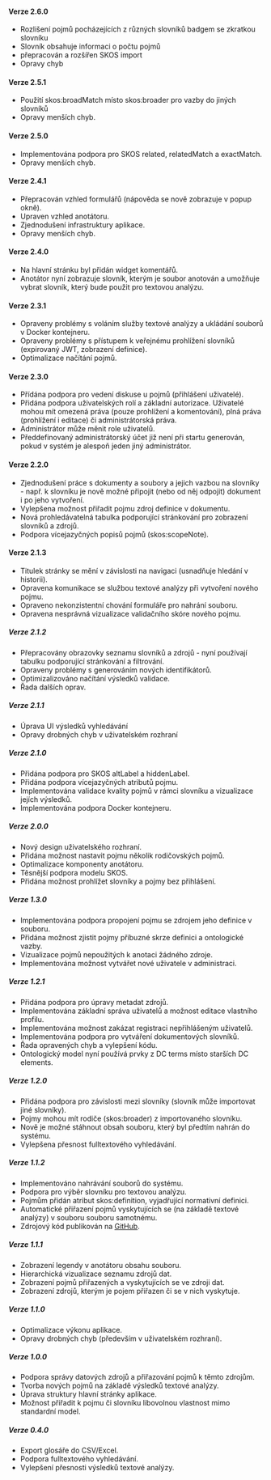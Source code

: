 #### Verze 2.6.0

- Rozlišení pojmů pocházejících z různých slovníků badgem se zkratkou slovníku
- Slovník obsahuje informaci o počtu pojmů
- přepracován a rozšířen SKOS import
- Opravy chyb

#### Verze 2.5.1

- Použití skos:broadMatch místo skos:broader pro vazby do jiných slovníků
- Opravy menších chyb.

#### Verze 2.5.0

- Implementována podpora pro SKOS related, relatedMatch a exactMatch.
- Opravy menších chyb.

#### Verze 2.4.1

- Přepracován vzhled formulářů (nápověda se nově zobrazuje v popup okně).
- Upraven vzhled anotátoru.
- Zjednodušení infrastruktury aplikace.
- Opravy menších chyb.

#### Verze 2.4.0

- Na hlavní stránku byl přidán widget komentářů.
- Anotátor nyní zobrazuje slovník, kterým je soubor anotován a umožňuje vybrat slovník, který bude použit pro textovou analýzu.

#### Verze 2.3.1

- Opraveny problémy s voláním služby textové analýzy a ukládání souborů v Docker kontejneru.
- Opraveny problémy s přístupem k veřejnému prohlížení slovníků (expirovaný JWT, zobrazení definice).
- Optimalizace načítání pojmů.

#### Verze 2.3.0

- Přídána podpora pro vedení diskuse u pojmů (přihlášení uživatelé).
- Přidána podpora uživatelských rolí a základní autorizace. Uživatelé mohou mít omezená práva (pouze prohlížení a
  komentování), plná práva (prohlížení i editace) či administrátorská práva.
- Administrátor může měnit role uživatelů.
- Předdefinovaný administrátorský účet již není při startu generován, pokud v systém je alespoň jeden jiný administrátor.

#### Verze 2.2.0

- Zjednodušení práce s dokumenty a soubory a jejich vazbou na slovníky - např. k slovníku je nově možné připojit (nebo
  od něj odpojit) dokument i po jeho vytvoření.
- Vylepšena možnost přiřadit pojmu zdroj definice v dokumentu.
- Nová prohledávatelná tabulka podporující stránkování pro zobrazení slovníků a zdrojů.
- Podpora vícejazyčných popisů pojmů (skos:scopeNote).

#### Verze 2.1.3

- Titulek stránky se mění v závislosti na navigaci (usnadňuje hledání v historii).
- Opravena komunikace se službou textové analýzy při vytvoření nového pojmu.
- Opraveno nekonzistentní chování formuláře pro nahrání souboru.
- Opravena nesprávná vizualizace validačního skóre nového pojmu.

##### Verze 2.1.2

- Přepracovány obrazovky seznamu slovníků a zdrojů - nyní používají tabulku podporující stránkování a filtrování.
- Opraveny problémy s generováním nových identifikátorů.
- Optimizalizováno načítání výsledků validace.
- Řada dalších oprav.

##### Verze 2.1.1

- Úprava UI výsledků vyhledávání
- Opravy drobných chyb v uživatelském rozhraní

##### Verze 2.1.0

- Přidána podpora pro SKOS altLabel a hiddenLabel.
- Přidána podpora vícejazyčných atributů pojmu.
- Implementována validace kvality pojmů v rámci slovníku a vizualizace jejích výsledků.
- Implementována podpora Docker kontejneru.

##### Verze 2.0.0

- Nový design uživatelského rozhraní.
- Přidána možnost nastavit pojmu několik rodičovských pojmů.
- Optimalizace komponenty anotátoru.
- Těsnější podpora modelu SKOS.
- Přidána možnost prohlížet slovníky a pojmy bez přihlášení.

##### Verze 1.3.0

- Implementována podpora propojení pojmu se zdrojem jeho definice v souboru.
- Přidána možnost zjistit pojmy příbuzné skrze definici a ontologické vazby.
- Vizualizace pojmů nepoužitých k anotaci žádného zdroje.
- Implementována možnost vytvářet nové uživatele v administraci.

##### Verze 1.2.1

- Přidána podpora pro úpravy metadat zdrojů.
- Implementována základní správa uživatelů a možnost editace vlastního profilu.
- Implementována možnost zakázat registraci nepřihlášeným uživatelů.
- Implementována podpora pro vytváření dokumentových slovníků.
- Řada opravených chyb a vylepšení kódu.
- Ontologický model nyní používá prvky z DC terms místo starších DC elements.

##### Verze 1.2.0

- Přidána podpora pro závislosti mezi slovníky (slovník může importovat jiné slovníky).
- Pojmy mohou mít rodiče (skos:broader) z importovaného slovníku.
- Nově je možné stáhnout obsah souboru, který byl předtím nahrán do systému.
- Vylepšena přesnost fulltextového vyhledávání.

##### Verze 1.1.2

- Implementováno nahrávání souborů do systému.
- Podpora pro výběr slovníku pro textovou analýzu.
- Pojmům přidán atribut skos:definition, vyjadřující normativní definici.
- Automatické přiřazení pojmů vyskytujících se (na základě textové analýzy) v souboru souboru samotnému.
- Zdrojový kód publikován na [GitHub](https://github.com/kbss-cvut).

##### Verze 1.1.1

- Zobrazení legendy v anotátoru obsahu souboru.
- Hierarchická vizualizace seznamu zdrojů dat.
- Zobrazení pojmů přiřazených a vyskytujících se ve zdroji dat.
- Zobrazení zdrojů, kterým je pojem přiřazen či se v nich vyskytuje.

##### Verze 1.1.0

- Optimalizace výkonu aplikace.
- Opravy drobných chyb (především v uživatelském rozhraní).

##### Verze 1.0.0

- Podpora správy datových zdrojů a přiřazování pojmů k těmto zdrojům.
- Tvorba nových pojmů na základě výsledků textové analýzy.
- Úprava struktury hlavní stránky aplikace.
- Možnost přiřadit k pojmu či slovníku libovolnou vlastnost mimo standardní model.

##### Verze 0.4.0

- Export glosáře do CSV/Excel.
- Podpora fulltextového vyhledávání.
- Vylepšení přesnosti výsledků textové analýzy.
